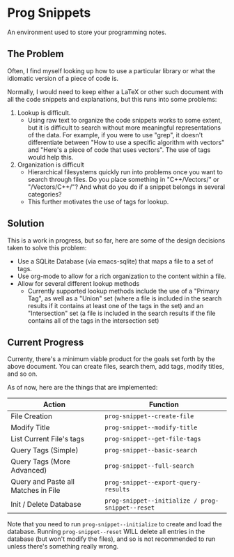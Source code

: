 # Prog Snippets
An environment used to store your programming notes. 

## The Problem
Often, I find myself looking up how to use a particular library or what the
idiomatic version of a piece of code is.

Normally, I would need to keep either a LaTeX or other such document with all
the code snippets and explanations, but this runs into some problems: 

1. Lookup is difficult. 
   - Using raw text to organize the code snippets works to some extent, but it
     is difficult to search without more meaningful representations of the data.
     For example, if you were to use "grep", it doesn't differentiate between
     "How to use a specific algorithm with vectors" and "Here's a piece of code
     that uses vectors". The use of tags would help this. 
2. Organization is difficult
   - Hierarchical filesystems quickly run into problems once you want to search
     through files. Do you place something in "C++/Vectors/" or "/Vectors/C++/"?
     And what do you do if a snippet belongs in several categories?
   - This further motivates the use of tags for lookup.
     
## Solution

This is a work in progress, but so far, here are some of the design decisions
     taken to solve this problem: 
* Use a SQLite Database (via emacs-sqlite) that maps a file to a set of tags.
* Use org-mode to allow for a rich organization to the content within a file.
* Allow for several different lookup methods
  * Currently supported lookup methods include the use of a "Primary Tag", as
    well as a "Union" set (where a file is included in the search results if it
    contains at least one of the tags in the set) and an "Intersection" set (a
    file is included in the search results if the file contains all of the tags
    in the intersection set)

    
## Current Progress
Currenty, there's a minimum viable product for the goals set forth by the above
document. You can create files, search them, add tags, modify titles, and so on. 

As of now, here are the things that are implemented: 

| Action                              | Function                                         |
|-------------------------------------|--------------------------------------------------|
| File Creation                       | `prog-snippet--create-file`                      |
| Modify Title                        | `prog-snippet--modify-title`                     |
| List Current File's tags            | `prog-snippet--get-file-tags`                    |
| Query Tags (Simple)                 | `prog-snippet--basic-search`                     |
| Query Tags (More Advanced)          | `prog-snippet--full-search`                      |
| Query and Paste all Matches in File | `prog-snippet--export-query-results`             |
| Init / Delete Database              | `prog-snippet--initialize / prog-snippet--reset` |


Note that you need to run `prog-snippet--initialize` to create and load the
database. Running `prog-snippet--reset` WILL delete all entries in the database
(but won't modify the files), and so is not recommended to run unless there's
something really wrong. 


